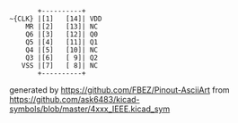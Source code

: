 

	       +----------+
	~{CLK} |[1]   [14]| VDD
	    MR |[2]   [13]| NC
	    Q6 |[3]   [12]| Q0
	    Q5 |[4]   [11]| Q1
	    Q4 |[5]   [10]| NC
	    Q3 |[6]   [ 9]| Q2
	   VSS |[7]   [ 8]| NC
	       +----------+


generated by https://github.com/FBEZ/Pinout-AsciiArt from https://github.com/ask6483/kicad-symbols/blob/master/4xxx_IEEE.kicad_sym